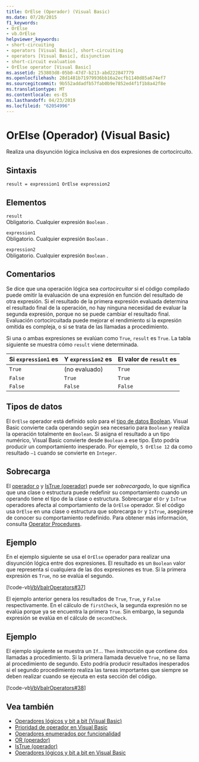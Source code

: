 ```yaml
---
title: OrElse (Operador) (Visual Basic)
ms.date: 07/20/2015
f1_keywords:
- OrElse
- vb.OrElse
helpviewer_keywords:
- short-circuiting
- operators [Visual Basic], short-circuiting
- operators [Visual Basic], disjunction
- short-circuit evaluation
- OrElse operator [Visual Basic]
ms.assetid: 253803d8-05b0-47d7-b213-abd222847779
ms.openlocfilehash: 28d1481b71979936bb16a2ecfb1140d85a674ef7
ms.sourcegitcommit: 9b552addadfb57fab0b9e7852ed4f1f1b8a42f8e
ms.translationtype: MT
ms.contentlocale: es-ES
ms.lasthandoff: 04/23/2019
ms.locfileid: "62054996"
---
```

# <a name="orelse-operator-visual-basic"></a>OrElse (Operador) (Visual Basic)
Realiza una disyunción lógica inclusiva en dos expresiones de cortocircuito.  
  
## <a name="syntax"></a>Sintaxis  
  
```  
result = expression1 OrElse expression2  
```  
  
## <a name="parts"></a>Elementos  
 `result`  
 Obligatorio. Cualquier expresión `Boolean` .  
  
 `expression1`  
 Obligatorio. Cualquier expresión `Boolean` .  
  
 `expression2`  
 Obligatorio. Cualquier expresión `Boolean` .  
  
## <a name="remarks"></a>Comentarios  
 Se dice que una operación lógica sea *cortocircuitar* si el código compilado puede omitir la evaluación de una expresión en función del resultado de otra expresión. Si el resultado de la primera expresión evaluada determina el resultado final de la operación, no hay ninguna necesidad de evaluar la segunda expresión, porque no se puede cambiar el resultado final. Evaluación cortocircuitada puede mejorar el rendimiento si la expresión omitida es compleja, o si se trata de las llamadas a procedimiento.  
  
 Si una o ambas expresiones se evalúan como `True`, `result` es `True`. La tabla siguiente se muestra cómo `result` viene determinada.  
  
|Si `expression1` es|Y `expression2` es|El valor de `result` es|  
|-------------------------|--------------------------|------------------------------|  
|`True`|(no evaluado)|`True`|  
|`False`|`True`|`True`|  
|`False`|`False`|`False`|  
  
## <a name="data-types"></a>Tipos de datos  
 El `OrElse` operador está definido solo para el [tipo de datos Boolean](../../../visual-basic/language-reference/data-types/boolean-data-type.md). Visual Basic convierte cada operando según sea necesario para `Boolean` y realiza la operación totalmente en `Boolean`. Si asigna el resultado a un tipo numérico, Visual Basic convierte desde `Boolean` a ese tipo. Esto podría producir un comportamiento inesperado. Por ejemplo, `5 OrElse 12` da como resultado `–1` cuando se convierte en `Integer`.  
  
## <a name="overloading"></a>Sobrecarga  
 El [operador o](../../../visual-basic/language-reference/operators/or-operator.md) y [IsTrue (operador)](../../../visual-basic/language-reference/operators/istrue-operator.md) puede ser *sobrecargado*, lo que significa que una clase o estructura puede redefinir su comportamiento cuando un operando tiene el tipo de la clase o estructura. Sobrecargar el `Or` y `IsTrue` operadores afecta al comportamiento de la `OrElse` operador. Si el código usa `OrElse` en una clase o estructura que sobrecarga `Or` y `IsTrue`, asegúrese de conocer su comportamiento redefinido. Para obtener más información, consulta [Operator Procedures](../../../visual-basic/programming-guide/language-features/procedures/operator-procedures.md).  
  
## <a name="example"></a>Ejemplo  
 En el ejemplo siguiente se usa el `OrElse` operador para realizar una disyunción lógica entre dos expresiones. El resultado es un `Boolean` valor que representa si cualquiera de las dos expresiones es true. Si la primera expresión es `True`, no se evalúa el segundo.  
  
 [!code-vb[VbVbalrOperators#37](~/samples/snippets/visualbasic/VS_Snippets_VBCSharp/VbVbalrOperators/VB/Class1.vb#37)]  
  
 El ejemplo anterior genera los resultados de `True`, `True`, y `False` respectivamente. En el cálculo de `firstCheck`, la segunda expresión no se evalúa porque ya se encuentra la primera `True`. Sin embargo, la segunda expresión se evalúa en el cálculo de `secondCheck`.  
  
## <a name="example"></a>Ejemplo  
 El ejemplo siguiente se muestra un `If`... `Then` instrucción que contiene dos llamadas a procedimiento. Si la primera llamada devuelve `True`, no se llama al procedimiento de segundo. Esto podría producir resultados inesperados si el segundo procedimiento realiza las tareas importantes que siempre se deben realizar cuando se ejecuta en esta sección del código.  
  
 [!code-vb[VbVbalrOperators#38](~/samples/snippets/visualbasic/VS_Snippets_VBCSharp/VbVbalrOperators/VB/Class1.vb#38)]  
  
## <a name="see-also"></a>Vea también

- [Operadores lógicos y bit a bit (Visual Basic)](../../../visual-basic/language-reference/operators/logical-bitwise-operators.md)
- [Prioridad de operador en Visual Basic](../../../visual-basic/language-reference/operators/operator-precedence.md)
- [Operadores enumerados por funcionalidad](../../../visual-basic/language-reference/operators/operators-listed-by-functionality.md)
- [OR (operador)](../../../visual-basic/language-reference/operators/or-operator.md)
- [IsTrue (operador)](../../../visual-basic/language-reference/operators/istrue-operator.md)
- [Operadores lógicos y bit a bit en Visual Basic](../../../visual-basic/programming-guide/language-features/operators-and-expressions/logical-and-bitwise-operators.md)
